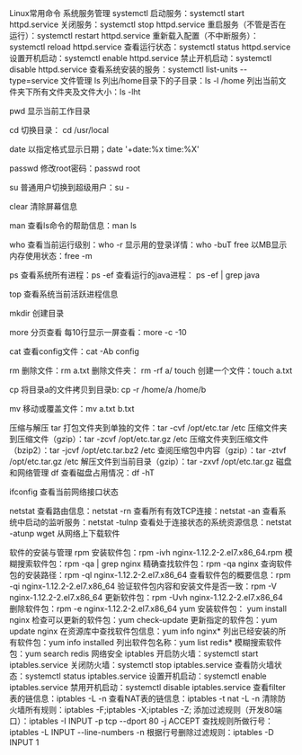 Linux常用命令
系统服务管理
systemctl
启动服务：systemctl start httpd.service
关闭服务：systemctl stop httpd.service
重启服务（不管是否在运行）：systemctl restart httpd.service
重新载入配置（不中断服务）：systemctl reload httpd.service
查看运行状态：systemctl status httpd.service
设置开机启动：systemctl enable httpd.service
禁止开机启动：systemctl disable httpd.service
查看系统安装的服务：systemctl list-units --type=service
文件管理
ls
列出/home目录下的子目录：ls -l /home 列出当前文件夹下所有文件夹及文件大小：ls -lht

pwd
显示当前工作目录

cd
切换目录： cd /usr/local

date
以指定格式显示日期；date '+date:%x time:%X'

passwd
修改root密码：passwd root

su
普通用户切换到超级用户：su -

clear
清除屏幕信息

man
查看ls命令的帮助信息：man ls

who
查看当前运行级别：who -r
显示用的登录详情：who -buT
free
以MB显示内存使用状态：free -m

ps
查看系统所有进程：ps -ef 查看运行的java进程： ps -ef | grep java

top
查看系统当前活跃进程信息

mkdir
创建目录

more
分页查看
每10行显示一屏查看：more -c -10

cat
查看config文件：cat -Ab config

rm
删除文件：rm a.txt
删除文件夹： rm -rf a/
touch
创建一个文件：touch a.txt

cp
将目录a的文件拷贝到目录b: cp -r /home/a /home/b

mv
移动或覆盖文件：mv a.txt b.txt

压缩与解压
tar
打包文件夹到单独的文件：tar -cvf /opt/etc.tar /etc
压缩文件夹到压缩文件（gzip）：tar -zcvf /opt/etc.tar.gz /etc
压缩文件夹到压缩文件（bzip2）：tar -jcvf /opt/etc.tar.bz2 /etc
查阅压缩包中内容（gzip）：tar -ztvf /opt/etc.tar.gz /etc
解压文件到当前目录（gzip）：tar -zxvf /opt/etc.tar.gz
磁盘和网络管理
df
查看磁盘占用情况：df -hT

ifconfig
查看当前网络接口状态

netstat
查看路由信息：netstat -rn
查看所有有效TCP连接：netstat -an
查看系统中启动的监听服务：netstat -tulnp
查看处于连接状态的系统资源信息：netstat -atunp
wget
从网络上下载软件

软件的安装与管理
rpm
安装软件包：rpm -ivh nginx-1.12.2-2.el7.x86_64.rpm
模糊搜索软件包：rpm -qa | grep nginx
精确查找软件包：rpm -qa nginx
查询软件包的安装路径：rpm -ql nginx-1.12.2-2.el7.x86_64
查看软件包的概要信息：rpm -qi nginx-1.12.2-2.el7.x86_64
验证软件包内容和安装文件是否一致：rpm -V nginx-1.12.2-2.el7.x86_64
更新软件包：rpm -Uvh nginx-1.12.2-2.el7.x86_64
删除软件包：rpm -e nginx-1.12.2-2.el7.x86_64
yum
安装软件包： yum install nginx
检查可以更新的软件包：yum check-update
更新指定的软件包：yum update nginx
在资源库中查找软件包信息：yum info nginx*
列出已经安装的所有软件包：yum info installed
列出软件包名称：yum list redis*
模糊搜索软件包：yum search redis
网络安全
iptables
开启防火墙：systemctl start iptables.service
关闭防火墙：systemctl stop iptables.service
查看防火墙状态：systemctl status iptables.service
设置开机启动：systemctl enable iptables.service
禁用开机启动：systemctl disable iptables.service
查看filter表的链信息：iptables -L -n
查看NAT表的链信息：iptables -t nat -L -n
清除防火墙所有规则：iptables -F;iptables -X;iptables -Z;
添加过滤规则（开发80端口）：iptables -I INPUT -p tcp --dport 80 -j ACCEPT
查找规则所做行号：iptables -L INPUT --line-numbers -n
根据行号删除过滤规则：iptables -D INPUT 1
